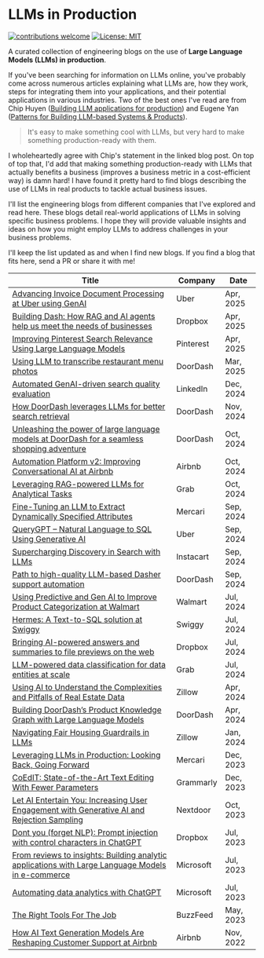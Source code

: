 # LLMs in Production

[![contributions welcome](https://img.shields.io/badge/contributions-welcome-brightgreen.svg?style=flat)](./CONTRIBUTING.md) [![License: MIT](https://img.shields.io/badge/License-MIT-yellow.svg)](https://opensource.org/licenses/MIT)

A curated collection of engineering blogs on the use of **Large Language Models (LLMs) in production**.

If you've been searching for information on LLMs online, you've probably come across numerous articles explaining what LLMs are, how they work, steps for integrating them into your applications, and their potential applications in various industries. Two of the best ones I've read are from Chip Huyen ([Building LLM applications for production](https://huyenchip.com/2023/04/11/llm-engineering.html#part_3_promising_use_cases)) and Eugene Yan ([Patterns for Building LLM-based Systems & Products](https://eugeneyan.com/writing/llm-patterns/)).

> It's easy to make something cool with LLMs, but very hard to make something production-ready with them.

I wholeheartedly agree with Chip's statement in the linked blog post. On top of top that, I'd add that making something production-ready with LLMs that actually benefits a business (improves a business metric in a cost-efficient way) is damn hard! I have found it pretty hard to find blogs describing the use of LLMs in real products to tackle actual business issues.

I'll list the engineering blogs from different companies that I've explored and read here. These blogs detail real-world applications of LLMs in solving specific business problems. I hope they will provide valuable insights and ideas on how you might employ LLMs to address challenges in your business problems.

I'll keep the list updated as and when I find new blogs. If you find a blog that fits here, send a PR or share it with me!

Title | Company | Date
------|---------|-----
[Advancing Invoice Document Processing at Uber using GenAI](https://www.uber.com/en-IN/blog/advancing-invoice-document-processing-using-genai/?uclick_id=2af70869-abd9-4fca-bed8-596821868c00) | Uber | Apr, 2025
[Building Dash: How RAG and AI agents help us meet the needs of businesses](https://dropbox.tech/machine-learning/building-dash-rag-multi-step-ai-agents-business-users) | Dropbox | Apr, 2025
[Improving Pinterest Search Relevance Using Large Language Models](https://medium.com/pinterest-engineering/improving-pinterest-search-relevance-using-large-language-models-4cd938d4e892) | Pinterest | Apr, 2025
[Using LLM to transcribe restaurant menu photos](https://careersatdoordash.com/blog/doordash-llm-transcribe-menu/) | DoorDash | Mar, 2025
[Automated GenAI-driven search quality evaluation](https://www.linkedin.com/blog/engineering/ai/automated-genai-driven-search-quality-evaluation) | LinkedIn | Dec, 2024
[How DoorDash leverages LLMs for better search retrieval](https://careersatdoordash.com/blog/how-doordash-leverages-llms-for-better-search-retrieval/) | DoorDash | Nov, 2024
[Unleashing the power of large language models at DoorDash for a seamless shopping adventure](https://careersatdoordash.com/blog/unleashing-the-power-of-large-language-models-at-doordash-for-a-seamless-shopping-adventure/) | DoorDash | Oct, 2024
[Automation Platform v2: Improving Conversational AI at Airbnb](https://medium.com/airbnb-engineering/automation-platform-v2-improving-conversational-ai-at-airbnb-d86c9386e0cb) | Airbnb | Oct, 2024
[Leveraging RAG-powered LLMs for Analytical Tasks](https://engineering.grab.com/transforming-the-analytics-landscape-with-RAG-powered-LLM) | Grab | Oct, 2024
[Fine-Tuning an LLM to Extract Dynamically Specified Attributes](https://engineering.mercari.com/en/blog/entry/20240913-fine-tuning-an-llm-to-extract-dynamically-specified-attributes/) | Mercari | Sep, 2024
[QueryGPT – Natural Language to SQL Using Generative AI](https://www.uber.com/en-JP/blog/query-gpt/?uclick_id=eaf82e80-940f-4baf-87d6-76c4fbd37f1a) | Uber | Sep, 2024
[Supercharging Discovery in Search with LLMs](https://tech.instacart.com/supercharging-discovery-in-search-with-llms-556c585d4720) | Instacart | Sep, 2024
[Path to high-quality LLM-based Dasher support automation](https://careers.doordash.com/blog/large-language-modules-based-dasher-support-automation/) | DoorDash | Sep, 2024
[Using Predictive and Gen AI to Improve Product Categorization at Walmart](https://medium.com/walmartglobaltech/using-predictive-and-gen-ai-to-improve-product-categorization-at-walmart-dc9821c6a481) | Walmart | Jul, 2024
[Hermes: A Text-to-SQL solution at Swiggy](https://bytes.swiggy.com/hermes-a-text-to-sql-solution-at-swiggy-81573fb4fb6e) | Swiggy | Jul, 2024
[Bringing AI-powered answers and summaries to file previews on the web](https://dropbox.tech/machine-learning/bringing-ai-powered-answers-and-summaries-to-file-previews-on-the-web) | Dropbox | Jul, 2024
[LLM-powered data classification for data entities at scale](https://engineering.grab.com/llm-powered-data-classification) | Grab | Jul, 2024
[Using AI to Understand the Complexities and Pitfalls of Real Estate Data](https://www.zillow.com/tech/using-ai-to-understand-the-complexities-and-pitfalls-of-real-estate-data/) | Zillow | Apr, 2024
[Building DoorDash’s Product Knowledge Graph with Large Language Models](https://doordash.engineering/2024/04/23/building-doordashs-product-knowledge-graph-with-large-language-models/) | DoorDash | Apr, 2024
[Navigating Fair Housing Guardrails in LLMs](https://www.zillow.com/tech/navigating-fair-housing-guardrails-in-llms/) | Zillow | Jan, 2024
[Leveraging LLMs in Production: Looking Back, Going Forward](https://engineering.mercari.com/en/blog/entry/20231219-leveraging-llms-in-production-looking-back-going-forward/) | Mercari | Dec, 2023
[CoEdIT: State-of-the-Art Text Editing With Fewer Parameters](https://www.grammarly.com/blog/engineering/coedit-text-editing/) | Grammarly | Dec, 2023
[Let AI Entertain You: Increasing User Engagement with Generative AI and Rejection Sampling](https://engblog.nextdoor.com/let-ai-entertain-you-increasing-user-engagement-with-generative-ai-and-rejection-sampling-50a402264f56) | Nextdoor | Oct, 2023
[Dont you (forget NLP): Prompt injection with control characters in ChatGPT](https://dropbox.tech/machine-learning/prompt-injection-with-control-characters-openai-chatgpt-llm) | Dropbox | Jul, 2023
[From reviews to insights: Building analytic applications with Large Language Models in e-commerce](https://medium.com/data-science-at-microsoft/from-reviews-to-insights-building-analytic-applications-with-large-language-models-in-e-commerce-ad28ee60e2a7) | Microsoft | Jul, 2023
[Automating data analytics with ChatGPT](https://medium.com/data-science-at-microsoft/automating-data-analytics-with-chatgpt-827a51eaa2c) | Microsoft | Jul, 2023
[The Right Tools For The Job](https://tech.buzzfeed.com/the-right-tools-for-the-job-c05de96e949e) | BuzzFeed | May, 2023
[How AI Text Generation Models Are Reshaping Customer Support at Airbnb](https://medium.com/airbnb-engineering/how-ai-text-generation-models-are-reshaping-customer-support-at-airbnb-a851db0b4fa3) | Airbnb | Nov, 2022
